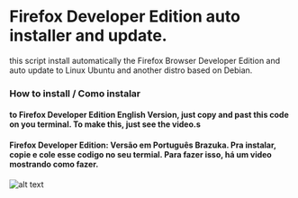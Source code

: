 # Firefox Developer Edition auto installer and update.
this script install automatically the Firefox Browser Developer Edition and auto update to Linux Ubuntu and another distro based on Debian.

### How to install / Como instalar

####  to Firefox Developer Edition English Version, just copy and past this code on you terminal. To make this, just see the video.s



####  Firefox Developer Edition:  Versão em Português Brazuka. Pra instalar, copie e cole esse codigo no seu termial. Para fazer isso, há um video mostrando como fazer.


![alt text](https://github.com/atorresbr/firefox-developer-sh/blob/main/img/firefox-developer-edition-installer-and-update-to-linux.jpg)




